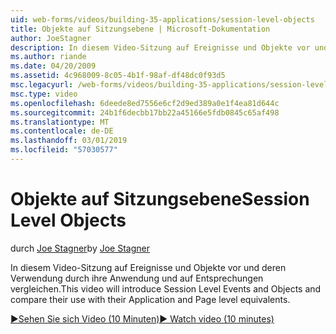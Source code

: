 ```yaml
---
uid: web-forms/videos/building-35-applications/session-level-objects
title: Objekte auf Sitzungsebene | Microsoft-Dokumentation
author: JoeStagner
description: In diesem Video-Sitzung auf Ereignisse und Objekte vor und deren Verwendung durch ihre Anwendung und auf Entsprechungen vergleichen.
ms.author: riande
ms.date: 04/20/2009
ms.assetid: 4c968009-8c05-4b1f-98af-df48dc0f93d5
msc.legacyurl: /web-forms/videos/building-35-applications/session-level-objects
msc.type: video
ms.openlocfilehash: 6deede8ed7556e6cf2d9ed389a0e1f4ea81d644c
ms.sourcegitcommit: 24b1f6decbb17bb22a45166e5fdb0845c65af498
ms.translationtype: MT
ms.contentlocale: de-DE
ms.lasthandoff: 03/01/2019
ms.locfileid: "57030577"
---
```

<a name="session-level-objects"></a><span data-ttu-id="ce029-103">Objekte auf Sitzungsebene</span><span class="sxs-lookup"><span data-stu-id="ce029-103">Session Level Objects</span></span>
====================
<span data-ttu-id="ce029-104">durch [Joe Stagner](https://github.com/JoeStagner)</span><span class="sxs-lookup"><span data-stu-id="ce029-104">by [Joe Stagner](https://github.com/JoeStagner)</span></span>

<span data-ttu-id="ce029-105">In diesem Video-Sitzung auf Ereignisse und Objekte vor und deren Verwendung durch ihre Anwendung und auf Entsprechungen vergleichen.</span><span class="sxs-lookup"><span data-stu-id="ce029-105">This video will introduce Session Level Events and Objects and compare their use with their Application and Page level equivalents.</span></span>

[<span data-ttu-id="ce029-106">&#9654;Sehen Sie sich Video (10 Minuten)</span><span class="sxs-lookup"><span data-stu-id="ce029-106">&#9654; Watch video (10 minutes)</span></span>](https://channel9.msdn.com/Blogs/ASP-NET-Site-Videos/session-level-objects)
